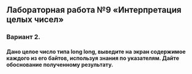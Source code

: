 ## Лабораторная работа  №9 «Интерпретация целых чисел»
### Вариант 2.
#### Дано целое число типа long long, выведите на экран содержимое каждого из его байтов, используя знания по указателям. Дайте обоснование полученному результату.
 
